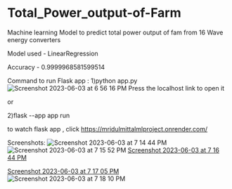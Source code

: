 # Total_Power_output-of-Farm
Machine learning Model to predict total power output of fam from 16 Wave energy converters

Model used - LinearRegression

Accuracy - 0.9999968581599514

Command to run Flask app :
1)python app.py
![Screenshot 2023-06-03 at 6 56 16 PM](https://github.com/Mridul-2003/Total_Power_output-of-Farm/assets/110475111/fff8e306-0fe1-41c8-97d0-0dc327180c8c)
Press the localhost link to open it

or

2)flask --app app run

to watch flask app , click 
https://mridulmittalmlproject.onrender.com/

Screenshots:
![Screenshot 2023-06-03 at 7 14 44 PM](https://github.com/Mridul-2003/Total_Power_output-of-Farm/assets/110475111/a68a1677-7004-4076-bfd8-69a727789576)
![Screenshot 2023-06-03 at 7 15 52 PM](https://github.com/Mridul-2003/Total_Power_output-of-Farm/assets/110475111/a11168c5-33a6-41c5-b6f3-36c39675d4a3)
[Screenshot 2023-06-03 at 7 16 44 PM](https://github.com/Mridul-2003/Total_Power_output-of-Farm/assets/110475111/e983601d-5cb5-498a-9200-51a9c2d28f6a)

[Screenshot 2023-06-03 at 7 17 05 PM](https://github.com/Mridul-2003/Total_Power_output-of-Farm/assets/110475111/a4204d08-5207-4ffb-ac00-c41dde765784)
![Screenshot 2023-06-03 at 7 18 10 PM](https://github.com/Mridul-2003/Total_Power_output-of-Farm/assets/110475111/5e07c7e8-a555-4fd5-970f-e60c42f8889f)
